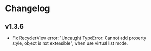# Changelog

## v1.3.6

- Fix RecyclerView error: "Uncaught TypeError: Cannot add property style, object is not extensible", when use virtual list mode.